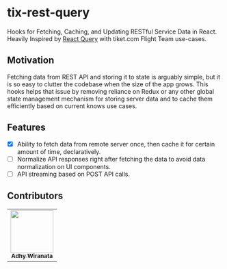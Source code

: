 # tix-rest-query
Hooks for Fetching, Caching, and Updating RESTful Service Data in React. Heavily Inspired by [React Query](https://github.com/tannerlinsley/react-query) with tiket.com Flight Team use-cases.

## Motivation

Fetching data from REST API and storing it to state is arguably simple, but it is so easy to clutter the codebase when the size of the app grows. This hooks helps that issue by removing reliance on Redux or any other global state management mechanism for storing server data and to cache them efficiently based on current knows use cases.

## Features

- [x] Ability to fetch data from remote server once, then cache it for certain amount of time, declaratively.
- [ ] Normalize API responses right after fetching the data to avoid data normalization on UI components.
- [ ] API streaming based on POST API calls.

## Contributors


<table>
  <tr>
    <td align="center"><a href="https://adhywiranata.com"><img src="https://avatars2.githubusercontent.com/u/72432393?s=460&u=712228020084b9c33c2608998432114f41e045a2&v=4" width="100px;" alt=""/><br /><sub><b>Adhy Wiranata</b></sub></a><br /></td>
  </tr>
</table>
